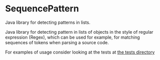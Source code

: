 # SequencePattern

Java library for detecting patterns in lists.

Java library for detecting pattern in lists of objects in the style of regular expression (Regex), which can be used for example, for matching sequences of tokens when parsing a source code.

For examples of usage consider looking at the tests at [the tests directory](https://github.com/sergiodeveloper/SequencePattern/tree/master/src/test/java/sequencepattern/test)

